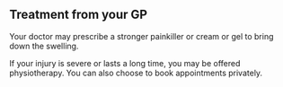 ## Treatment from your GP

Your doctor may prescribe a stronger painkiller or cream or gel to bring down the swelling.

If your injury is severe or lasts a long time, you may be offered physiotherapy. You can also choose to book appointments privately.